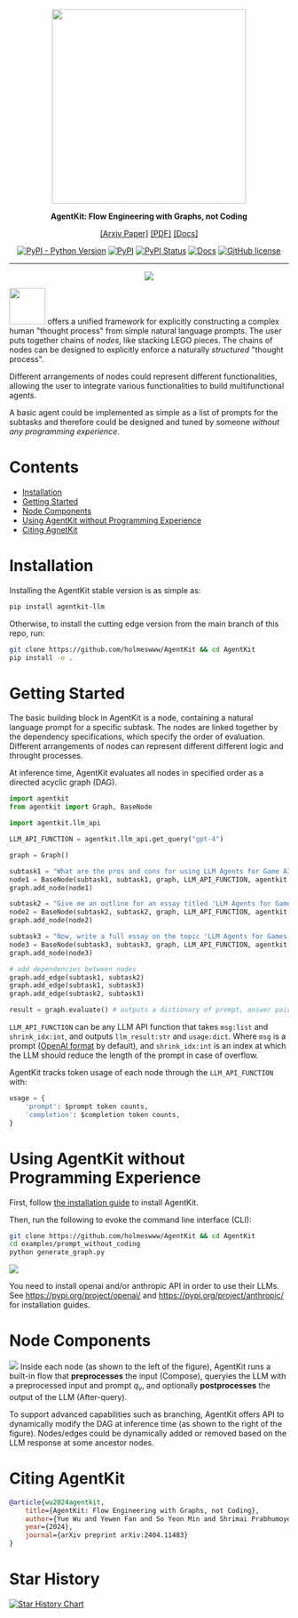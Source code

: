 <div align="center">
<img src="https://github.com/Holmeswww/AgentKit/raw/main/imgs/AgentKit.png" width="350px">

**AgentKit: Flow Engineering with Graphs, not Coding**

[[Arxiv Paper]](https://arxiv.org/abs/2404.11483)
[[PDF]](https://arxiv.org/pdf/2404.11483.pdf)
[[Docs]](https://agentkit.readthedocs.io/)

[![PyPI - Python Version](https://img.shields.io/pypi/pyversions/agentkit-llm)](https://pypi.org/project/agentkit-llm/)
[![PyPI](https://img.shields.io/pypi/v/agentkit-llm)](https://pypi.org/project/agentkit-llm/)
[![PyPI Status](https://static.pepy.tech/badge/agentkit-llm)](https://pepy.tech/project/agentkit-llm)
[![Docs](https://readthedocs.org/projects/agentkit/badge/?version=latest)](https://agentkit.readthedocs.io/en/latest/?badge=latest)
[![GitHub license](https://img.shields.io/github/license/holmeswww/agentkit)](https://github.com/holmeswww/AgentKit/blob/main/LICENSE)
______________________________________________________________________
![](https://github.com/Holmeswww/AgentKit/raw/main/imgs/teaser.png)
</div>

<img src="https://github.com/Holmeswww/AgentKit/raw/main/imgs/AgentKit.png" width="65px"> offers a unified framework for explicitly constructing a complex human "thought process" from simple natural language prompts.
The user puts together chains of *nodes*, like stacking LEGO pieces. The chains of nodes can be designed to explicitly enforce a naturally *structured* "thought process".

Different arrangements of nodes could represent different functionalities, allowing the user to integrate various functionalities to build multifunctional agents.

A basic agent could be implemented as simple as a list of prompts for the subtasks and therefore could be designed and tuned by someone *without any programming experience*.


# Contents

- [Installation](#Installation)
- [Getting Started](#Getting-Started)
- [Node Components](#Node-Components)
- [Using AgentKit without Programming Experience](#Using-AgentKit-without-Programming-Experience)
- [Citing AgnetKit](#Citing-AgentKit)

# Installation

Installing the AgentKit stable version is as simple as:

```bash
pip install agentkit-llm
```

Otherwise, to install the cutting edge version from the main branch of this repo, run:

```bash
git clone https://github.com/holmeswww/AgentKit && cd AgentKit
pip install -e .
```

# Getting Started

The basic building block in AgentKit is a node, containing a natural language prompt for a specific subtask. The nodes are linked together by the dependency specifications, which specify the order of evaluation. Different arrangements of nodes can represent different different logic and throught processes.

At inference time, AgentKit evaluates all nodes in specified order as a directed acyclic graph (DAG).

```python
import agentkit
from agentkit import Graph, BaseNode

import agentkit.llm_api

LLM_API_FUNCTION = agentkit.llm_api.get_query("gpt-4")

graph = Graph()

subtask1 = "What are the pros and cons for using LLM Agents for Game AI?" 
node1 = BaseNode(subtask1, subtask1, graph, LLM_API_FUNCTION, agentkit.compose_prompt.BaseComposePrompt())
graph.add_node(node1)

subtask2 = "Give me an outline for an essay titled 'LLM Agents for Games'." 
node2 = BaseNode(subtask2, subtask2, graph, LLM_API_FUNCTION, agentkit.compose_prompt.BaseComposePrompt())
graph.add_node(node2)

subtask3 = "Now, write a full essay on the topic 'LLM Agents for Games'."
node3 = BaseNode(subtask3, subtask3, graph, LLM_API_FUNCTION, agentkit.compose_prompt.BaseComposePrompt())
graph.add_node(node3)

# add dependencies between nodes
graph.add_edge(subtask1, subtask2)
graph.add_edge(subtask1, subtask3)
graph.add_edge(subtask2, subtask3)

result = graph.evaluate() # outputs a dictionary of prompt, answer pairs
```

``LLM_API_FUNCTION`` can be any LLM API function that takes ``msg:list`` and ``shrink_idx:int``, and outputs ``llm_result:str`` and ``usage:dict``. Where ``msg`` is a prompt ([OpenAI format](https://platform.openai.com/docs/guides/text-generation/chat-completions-api) by default), and ``shrink_idx:int`` is an index at which the LLM should reduce the length of the prompt in case of overflow. 

AgentKit tracks token usage of each node through the ``LLM_API_FUNCTION`` with:
```python
usage = {
    'prompt': $prompt token counts,
    'completion': $completion token counts,
}
```

# Using AgentKit without Programming Experience
First, follow [the installation guide](#Installation) to install AgentKit.

Then, run the following to evoke the command line interface (CLI):

```bash
git clone https://github.com/holmeswww/AgentKit && cd AgentKit
cd examples/prompt_without_coding
python generate_graph.py
```
![](https://github.com/Holmeswww/AgentKit/raw/main/imgs/screenshot.png)

You need to install openai and/or anthropic API in order to use their LLMs.
See https://pypi.org/project/openai/ and https://pypi.org/project/anthropic/ for installation guides.

# Node Components

![](https://github.com/Holmeswww/AgentKit/raw/main/imgs/node_archi.png)
Inside each node (as shown to the left of the figure), AgentKit runs a built-in flow that **preprocesses** the input (Compose), queryies the LLM with a preprocessed input and prompt $q_v$, and optionally **postprocesses** the output of the LLM (After-query).

To support advanced capabilities such as branching, AgentKit offers API to dynamically modify the DAG at inference time (as shown to the right of the figure). Nodes/edges could be dynamically added or removed based on the LLM response at some ancestor nodes.

# Citing AgentKit
```bibtex
@article{wu2024agentkit,
    title={AgentKit: Flow Engineering with Graphs, not Coding}, 
    author={Yue Wu and Yewen Fan and So Yeon Min and Shrimai Prabhumoye and Stephen McAleer and Yonatan Bisk and Ruslan Salakhutdinov and Yuanzhi Li and Tom Mitchell},
    year={2024},
    journal={arXiv preprint arXiv:2404.11483}
}
```

# Star History

<a href="https://star-history.com/#holmeswww/agentkit&Date">
 <picture>
   <source media="(prefers-color-scheme: dark)" srcset="https://api.star-history.com/svg?repos=holmeswww/agentkit&type=Date&theme=dark" />
   <source media="(prefers-color-scheme: light)" srcset="https://api.star-history.com/svg?repos=holmeswww/agentkit&type=Date" />
   <img alt="Star History Chart" src="https://api.star-history.com/svg?repos=holmeswww/agentkit&type=Date" />
 </picture>
</a>